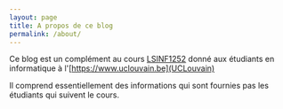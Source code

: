 ```yaml
---
layout: page
title: A propos de ce blog
permalink: /about/
---
```


Ce blog est un complément au cours [LSINF1252](https://sites.uclouvain.be/SystInfo/) donné aux étudiants en informatique à l'[https://www.uclouvain.be](UCLouvain)

Il comprend essentiellement des informations qui sont fournies pas les étudiants qui suivent le cours.
